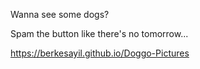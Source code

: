 Wanna see some dogs? 

Spam the button like there's no tomorrow...

https://berkesayil.github.io/Doggo-Pictures
